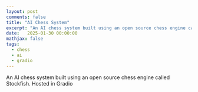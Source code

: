 ```yaml
---
layout: post
comments: false
title: "AI Chess System"
excerpt: "An AI chess system built using an open source chess engine called Stockfish. Hosted in Gradio."
date:   2025-01-30 00:00:00
mathjax: false
tags: 
  - chess
  - ai
  - gradio
---
```


An AI chess system built using an open source chess engine called Stockfish. Hosted in Gradio